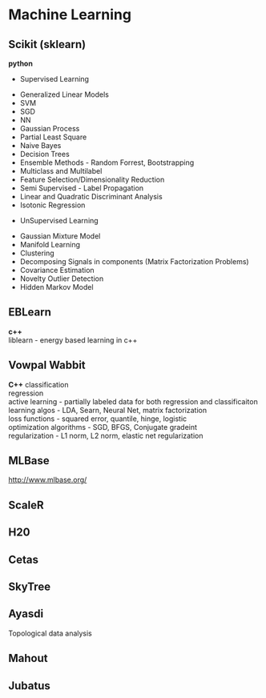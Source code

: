 Machine Learning
================

Scikit (sklearn)
----------------
__python__  

* Supervised Learning
 - Generalized Linear Models
 - SVM
 - SGD
 - NN
 - Gaussian Process
 - Partial Least Square
 - Naive Bayes
 - Decision Trees
 - Ensemble Methods - Random Forrest, Bootstrapping
 - Multiclass and Multilabel
 - Feature Selection/Dimensionality Reduction
 - Semi Supervised - Label Propagation
 - Linear and Quadratic Discriminant Analysis
 - Isotonic Regression

* UnSupervised Learning
 - Gaussian Mixture Model
 - Manifold Learning
 - Clustering
 - Decomposing Signals in components (Matrix Factorization Problems)
 - Covariance Estimation
 - Novelty Outlier Detection
 - Hidden Markov Model

EBLearn
-------
__c++__  
liblearn - energy based learning in c++  

Vowpal Wabbit
-------------
__C++__
classification  
regression  
active learning - partially labeled data for both regression and classificaiton  
learning algos - LDA, Searn, Neural Net, matrix factorization  
loss functions - squared error, quantile, hinge, logistic  
optimization algorithms - SGD, BFGS, Conjugate gradeint  
regularization - L1 norm, L2 norm, elastic net regularization  

MLBase
------
http://www.mlbase.org/

ScaleR
------

H20
---

Cetas
-----

SkyTree
-------

Ayasdi
------
Topological data analysis  

Mahout
------

Jubatus
-------
